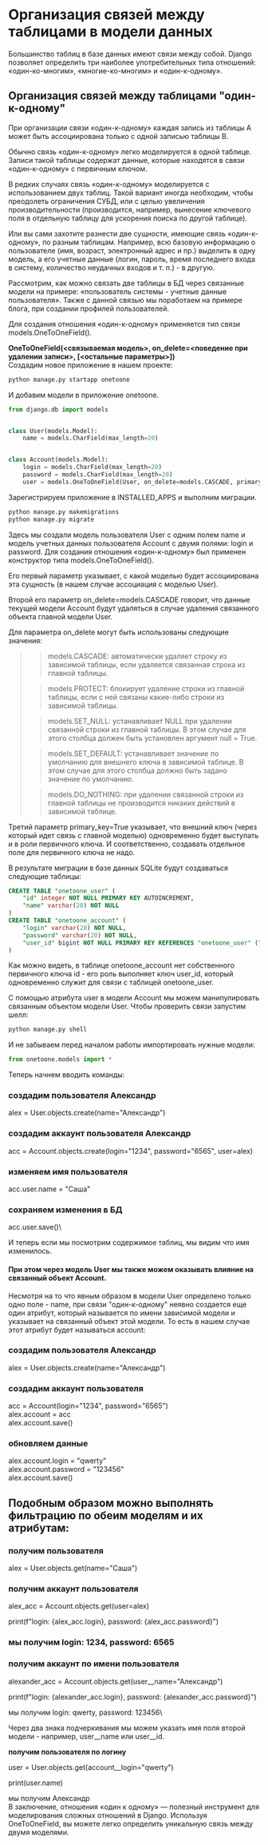 # Организация связей между таблицами в модели данных
Большинство таблиц в базе данных имеют связи между собой. 
Django позволяет определить три наиболее употребительных 
типа отношений: «один-ко-многим», «многие-ко-многим» и «один-к-одному».

 

## Организация связей между таблицами "один-к-одному"
При организации связи «один-к-одному» каждая запись из таблицы А 
может быть ассоциирована только с одной записью таблицы В.

Обычно связь «один-к-одному» легко моделируется в одной таблице. 
Записи такой таблицы содержат данные, которые находятся 
в связи «один-к-одному» с первичным ключом.

В редких случаях связь «один-к-одному» моделируется с использованием 
двух таблиц. Такой вариант иногда необходим, 
чтобы преодолеть ограничения СУБД, 
или с целью увеличения производительности 
(производится, например, вынесение ключевого поля 
в отдельную таблицу для ускорения поиска по другой таблице).

Или вы сами захотите разнести две сущности, 
имеющие связь «один-к-одному», по разным таблицам. 
Например, всю базовую информацию о пользователе 
(имя, возраст, электронный адрес и пр.) 
выделить в одну модель, а его учетные данные 
(логин, пароль, время последнего входа в систему, 
количество неудачных входов и т. п.) - в другую.

Рассмотрим, как можно связать две таблицы в БД через связанные 
модели на примере: 
«пользователь системы - учетные данные пользователя». 
Также с данной связью мы поработаем на примере блога, 
при создании профилей пользователей.

Для создания отношения «один-к-одному» применяется тип связи 
models.OneToOneField().

**OneToOneField(<связываемая модель>, on_delete=<поведение при удалении записи>, [<остальные параметры>])**\
Создадим новое приложение в нашем проекте:
```python
python manage.py startapp onetoone
```

И добавим модели в приложение onetoone.
```python
from django.db import models


class User(models.Model):
    name = models.CharField(max_length=20)


class Account(models.Model):
    login = models.CharField(max_length=20)
    password = models.CharField(max_length=20)
    user = models.OneToOneField(User, on_delete=models.CASCADE, primary_key=True)
```

Зарегистрируем приложение в INSTALLED_APPS и выполним миграции.
```python
python manage.py makemigrations
python manage.py migrate
```

Здесь мы создали модель пользователя User с одним полем name и модель учетных данных пользователя Account с двумя полями: login и password.
Для создания отношения «один-к-одному» был применен конструктор типа models.OneToOneField().

Его первый параметр указывает, с какой моделью будет ассоциирована эта сущность (в нашем случае ассоциация с моделью User).

Второй его параметр on_delete=models.CASCADE говорит, что данные текущей модели Account будут удаляться в случае удаления связанного объекта главной модели User.

Для параметра on_delete могут быть использованы следующие значения:

>> models.CASCADE: автоматически удаляет строку из зависимой таблицы, если удаляется связанная строка из главной 
> таблицы.
> 
>>models.PROTECT: блокирует удаление строки из главной таблицы, если с ней связаны какие-либо строки из зависимой 
> таблицы.
> 
>>models.SET_NULL: устанавливает NULL при удалении связанной строки из главной таблицы. В этом случае для этого 
> столбца должен быть установлен аргумент null = True.
> 
>>models.SET_DEFAULT: устанавливает значение по умолчанию для внешнего ключа в зависимой таблице. В этом случае для 
> этого столбца должно быть задано значение по умолчанию.
> 
>>models.DO_NOTHING: при удалении связанной строки из главной таблицы не производится никаких действий в зависимой 
> таблице.

Третий параметр primary_key=True указывает, что внешний ключ (через который идет связь с главной моделью) одновременно будет выступать и в роли первичного ключа. И соответственно, создавать отдельное поле для первичного ключа не надо.

В результате миграции в базе данных SQLite будут создаваться следующие таблицы:
```SQL
CREATE TABLE "onetoone_user" (
    "id" integer NOT NULL PRIMARY KEY AUTOINCREMENT, 
    "name" varchar(20) NOT NULL
)
CREATE TABLE "onetoone_account" (
    "login" varchar(20) NOT NULL, 
    "password" varchar(20) NOT NULL, 
    "user_id" bigint NOT NULL PRIMARY KEY REFERENCES "onetoone_user" ("id") DEFERRABLE INITIALLY DEFERRED
)
```

Как можно видеть, в таблице onetoone_account нет собственного первичного ключа id - его роль выполняет ключ user_id, который одновременно служит для связи с таблицей onetoone_user.



С помощью атрибута user в модели Account мы можем манипулировать связанным объектом модели User. Чтобы проверить связи запустим шелл:
```python
python manage.py shell
```

И не забываем перед началом работы импортировать нужные модели:
```python
from onetoone.models import *
```

Теперь начнем вводить команды:

### создадим пользователя Александр
alex = User.objects.create(name="Aлeкcaндp")

### создадим аккаунт пользователя Александр
acc = Account.objects.create(login="1234", password="6565", user=alex)

### изменяем имя пользователя
acc.user.name = "Саша"

### сохраняем изменения в БД
acc.user.save()\

И теперь если мы посмотрим содержимое таблиц, мы видим что имя изменилось.



#### При этом через модель User мы также можем оказывать влияние на связанный объект Account.

Несмотря на то что явным образом в модели User определено только одно поле - name, при связи "один-к-одному" неявно создается еще один атрибут, который называется по имени зависимой модели и указывает на связанный объект этой модели.
То есть в нашем случае этот атрибут будет называться account:

### создадим пользователя Александр
alex = User.objects.create(name="Aлeкcaндp")

### создадим аккаунт пользователя
асс = Account(login="1234", password="6565")\
alex.account = асс\
alex.account.save()

### обновляем данные
alex.account.login = "qwerty"\
alex.account.password = "123456"\
alex.account.save()


## Подобным образом можно выполнять фильтрацию по обеим моделям и их атрибутам:

### получим пользователя

alex = User.objects.get(name="Саша")

         

### получим аккаунт пользователя

alex_acc = Account.objects.get(user=alex)

print(f"login: {alex_acc.login}, password: {alex_acc.password}")

### мы получим login: 1234, password: 6565



### получим аккаунт по имени пользователя

alexander_acc = Account.objects.get(user__name="Aлeкcaндp")

print(f"login: {alexander_acc.login}, password: {alexander_acc.password}")

мы получим login: qwerty, password: 123456\

Через два знака подчеркивания мы можем указать имя поля второй модели - например, user__name или user__id.

**получим пользователя по логину**

user = User.objects.get(account__login="qwerty")

print(user.name)

мы получим Aлeкcaндp\
В заключение, отношения «один к одному» — полезный инструмент для моделирования сложных отношений в Django. 
Используя OneToOneField, вы можете легко определить уникальную связь между двумя моделями.